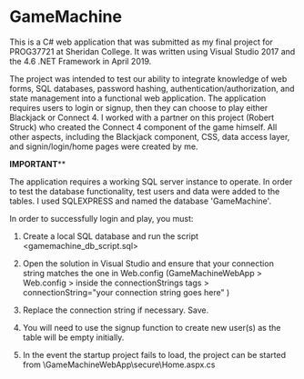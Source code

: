 # GameMachine

This is a C# web application that was submitted as my final project for PROG37721 at Sheridan College. 
It was written using Visual Studio 2017 and the 4.6 .NET Framework in April 2019.

The project was intended to test our ability to integrate knowledge of web forms, SQL databases, password hashing, 
authentication/authorization, and state management into a functional web application. The application requires users to 
login or signup, then they can choose to play either Blackjack or Connect 4. I worked with a partner on this project (Robert Struck)
who created the Connect 4 component of the game himself. All other aspects, including the Blackjack component, CSS, data access layer,
and signin/login/home pages were created by me.

****IMPORTANT******

The application requires a working SQL server instance to operate. In order to test the database functionality, test users and data
were added to the tables. I used SQLEXPRESS and named the database 'GameMachine'.

In order to successfully login and play, you must:

1. Create a local SQL database and run the script <gamemachine_db_script.sql>

2. Open the solution in Visual Studio and ensure that your connection string matches the one in Web.config (GameMachineWebApp >
  Web.config > inside the connectionStrings tags > connectionString="your connection string goes here" )
  
3. Replace the connection string if necessary. Save.

4. You will need to use the signup function to create new user(s) as the table will be empty initially.

5. In the event the startup project fails to load, the project can be started from \GameMachineWebApp\secure\Home.aspx.cs

